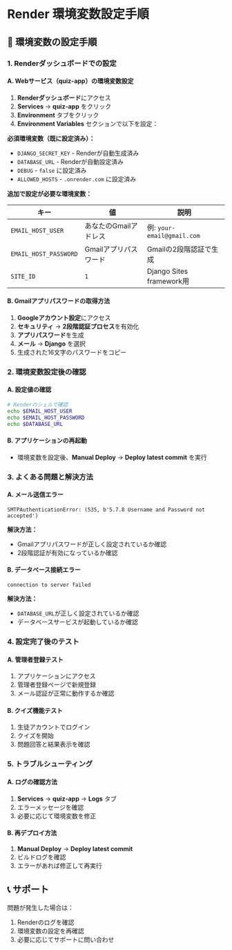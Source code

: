 # Render 環境変数設定手順

## 🔧 環境変数の設定手順

### 1. Renderダッシュボードでの設定

#### A. Webサービス（quiz-app）の環境変数設定

1. **Renderダッシュボード**にアクセス
2. **Services** → **quiz-app** をクリック
3. **Environment** タブをクリック
4. **Environment Variables** セクションで以下を設定：

**必須環境変数（既に設定済み）：**
- `DJANGO_SECRET_KEY` - Renderが自動生成済み
- `DATABASE_URL` - Renderが自動設定済み
- `DEBUG` - `false` に設定済み
- `ALLOWED_HOSTS` - `.onrender.com` に設定済み

**追加で設定が必要な環境変数：**

| キー | 値 | 説明 |
|------|-----|------|
| `EMAIL_HOST_USER` | あなたのGmailアドレス | 例: `your-email@gmail.com` |
| `EMAIL_HOST_PASSWORD` | Gmailアプリパスワード | Gmailの2段階認証で生成 |
| `SITE_ID` | `1` | Django Sites framework用 |

#### B. Gmailアプリパスワードの取得方法

1. **Googleアカウント設定**にアクセス
2. **セキュリティ** → **2段階認証プロセス**を有効化
3. **アプリパスワード**を生成
4. **メール** → **Django** を選択
5. 生成された16文字のパスワードをコピー

### 2. 環境変数設定後の確認

#### A. 設定値の確認
```bash
# Renderのシェルで確認
echo $EMAIL_HOST_USER
echo $EMAIL_HOST_PASSWORD
echo $DATABASE_URL
```

#### B. アプリケーションの再起動
- 環境変数を設定後、**Manual Deploy** → **Deploy latest commit** を実行

### 3. よくある問題と解決方法

#### A. メール送信エラー
```
SMTPAuthenticationError: (535, b'5.7.8 Username and Password not accepted')
```
**解決方法：**
- Gmailアプリパスワードが正しく設定されているか確認
- 2段階認証が有効になっているか確認

#### B. データベース接続エラー
```
connection to server failed
```
**解決方法：**
- `DATABASE_URL`が正しく設定されているか確認
- データベースサービスが起動しているか確認

### 4. 設定完了後のテスト

#### A. 管理者登録テスト
1. アプリケーションにアクセス
2. 管理者登録ページで新規登録
3. メール認証が正常に動作するか確認

#### B. クイズ機能テスト
1. 生徒アカウントでログイン
2. クイズを開始
3. 問題回答と結果表示を確認

### 5. トラブルシューティング

#### A. ログの確認方法
1. **Services** → **quiz-app** → **Logs** タブ
2. エラーメッセージを確認
3. 必要に応じて環境変数を修正

#### B. 再デプロイ方法
1. **Manual Deploy** → **Deploy latest commit**
2. ビルドログを確認
3. エラーがあれば修正して再実行

## 📞 サポート

問題が発生した場合は：
1. Renderのログを確認
2. 環境変数の設定を再確認
3. 必要に応じてサポートに問い合わせ
